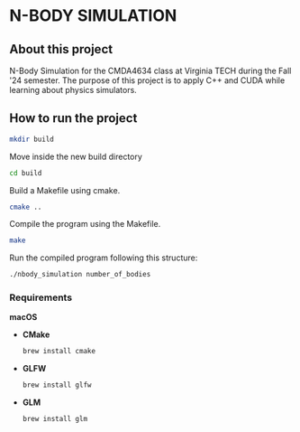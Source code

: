 # N-BODY SIMULATION

## About this project 

N-Body Simulation for the CMDA4634 class at Virginia TECH during the Fall '24 semester.
The purpose of this project is to apply C++ and CUDA while learning about physics simulators.

## How to run the project
``` bash
mkdir build
```

Move inside the new build directory
``` bash
cd build
``` 

Build a Makefile using cmake.
``` bash
cmake ..
```

Compile the program using the Makefile.
``` bash
make
```

Run the compiled program following this structure:
``` bash
./nbody_simulation number_of_bodies
```

### Requirements 

**macOS**

- **CMake**
    ``` bash
    brew install cmake 
    ```

- **GLFW**
    ``` bash
    brew install glfw
    ```

- **GLM**
    ``` bash
    brew install glm
    ```

